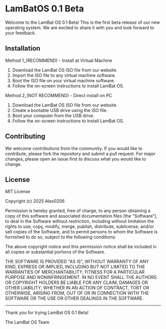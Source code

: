 # LamBatOS 0.1 Beta

Welcome to the LamBat OS 0.1 Beta! This is the first beta release of our new operating system. We are excited to share it with you and look forward to your feedback.

## Installation

Method 1_(RECOMMEND) - Install at Virtual Machine
1. Download the LamBat OS ISO file from our website.
2. Import the ISO file to any virtual machine software.
3. Boot the ISO file on your virtual machine software.
4. Follow the on-screen instructions to install LamBat OS.

Method 2_(NOT RECOMMEND) - Direct install on PC
1. Download the LamBat OS ISO file from our website.
2. Create a bootable USB drive using the ISO file.
3. Boot your computer from the USB drive.
4. Follow the on-screen instructions to install LamBat OS.

## Contributing

We welcome contributions from the community. If you would like to contribute, please fork the repository and submit a pull request. For major changes, please open an issue first to discuss what you would like to change.

## License

MIT License

Copyright (c) 2025 Alex0206

Permission is hereby granted, free of charge, to any person obtaining a copy
of this software and associated documentation files (the "Software"), to deal
in the Software without restriction, including without limitation the rights
to use, copy, modify, merge, publish, distribute, sublicense, and/or sell
copies of the Software, and to permit persons to whom the Software is
furnished to do so, subject to the following conditions:

The above copyright notice and this permission notice shall be included in all copies or substantial portions of the Software.

THE SOFTWARE IS PROVIDED "AS IS", WITHOUT WARRANTY OF ANY KIND, EXPRESS OR
IMPLIED, INCLUDING BUT NOT LIMITED TO THE WARRANTIES OF MERCHANTABILITY,
FITNESS FOR A PARTICULAR PURPOSE AND NONINFRINGEMENT. IN NO EVENT SHALL THE
AUTHORS OR COPYRIGHT HOLDERS BE LIABLE FOR ANY CLAIM, DAMAGES OR OTHER
LIABILITY, WHETHER IN AN ACTION OF CONTRACT, TORT OR OTHERWISE, ARISING FROM,
OUT OF OR IN CONNECTION WITH THE SOFTWARE OR THE USE OR OTHER DEALINGS IN THE
SOFTWARE.

-------------------------------------------------

Thank you for trying LamBat OS 0.1 Beta!

The LamBat OS Team
